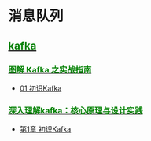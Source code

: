 # 消息队列

## **[<font color=#008000>kafka</font>](https://github.com/Uyouii/Reading/blob/master/%E6%B6%88%E6%81%AF%E9%98%9F%E5%88%97/kafka)**
### **[<font color=#008000>图解 Kafka 之实战指南</font>](https://github.com/Uyouii/Reading/blob/master/%E6%B6%88%E6%81%AF%E9%98%9F%E5%88%97/kafka/%E5%9B%BE%E8%A7%A3%20Kafka%20%E4%B9%8B%E5%AE%9E%E6%88%98%E6%8C%87%E5%8D%97)**
- [01 初识Kafka](https://github.com/Uyouii/Reading/blob/master/%E6%B6%88%E6%81%AF%E9%98%9F%E5%88%97/kafka/%E5%9B%BE%E8%A7%A3%20Kafka%20%E4%B9%8B%E5%AE%9E%E6%88%98%E6%8C%87%E5%8D%97/01%20%E5%88%9D%E8%AF%86Kafka.md)
### **[<font color=#008000>深入理解kafka：核心原理与设计实践</font>](https://github.com/Uyouii/Reading/blob/master/%E6%B6%88%E6%81%AF%E9%98%9F%E5%88%97/kafka/%E6%B7%B1%E5%85%A5%E7%90%86%E8%A7%A3kafka%EF%BC%9A%E6%A0%B8%E5%BF%83%E5%8E%9F%E7%90%86%E4%B8%8E%E8%AE%BE%E8%AE%A1%E5%AE%9E%E8%B7%B5)**
- [第1章 初识Kafka](https://github.com/Uyouii/Reading/blob/master/%E6%B6%88%E6%81%AF%E9%98%9F%E5%88%97/kafka/%E6%B7%B1%E5%85%A5%E7%90%86%E8%A7%A3kafka%EF%BC%9A%E6%A0%B8%E5%BF%83%E5%8E%9F%E7%90%86%E4%B8%8E%E8%AE%BE%E8%AE%A1%E5%AE%9E%E8%B7%B5/%E7%AC%AC1%E7%AB%A0%20%E5%88%9D%E8%AF%86Kafka.md)
